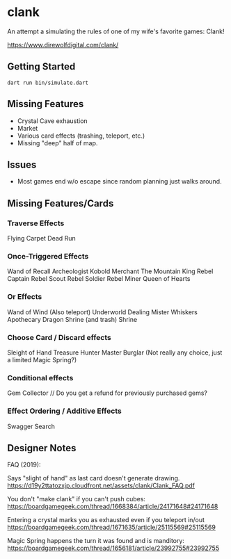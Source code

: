 # clank

An attempt a simulating the rules of one of my wife's favorite games: Clank!

https://www.direwolfdigital.com/clank/


## Getting Started

```
dart run bin/simulate.dart
```

## Missing Features
* Crystal Cave exhaustion
* Market
* Various card effects (trashing, teleport, etc.)
* Missing "deep" half of map.

## Issues
* Most games end w/o escape since random planning just walks around.

## Missing Features/Cards

### Traverse Effects
Flying Carpet
Dead Run

### Once-Triggered Effects
Wand of Recall
Archeologist
Kobold Merchant
The Mountain King
Rebel Captain
Rebel Scout
Rebel Soldier
Rebel Miner
Queen of Hearts

### Or Effects
Wand of Wind (Also teleport)
Underworld Dealing
Mister Whiskers
Apothecary
Dragon Shrine (and trash)
Shrine

### Choose Card / Discard effects
Sleight of Hand
Treasure Hunter
Master Burglar (Not really any choice, just a limited Magic Spring?)

### Conditional effects
Gem Collector // Do you get a refund for previously purchased gems?

### Effect Ordering / Additive Effects
Swagger
Search

## Designer Notes
FAQ (2019):

Says "slight of hand" as last card doesn't generate drawing.
https://d19y2ttatozxjp.cloudfront.net/assets/clank/Clank_FAQ.pdf

You don't "make clank" if you can't push cubes:
https://boardgamegeek.com/thread/1668384/article/24171648#24171648

Entering a crystal marks you as exhausted even  if you teleport in/out
https://boardgamegeek.com/thread/1671635/article/25115569#25115569

Magic Spring happens the turn it was found and is manditory:
https://boardgamegeek.com/thread/1656181/article/23992755#23992755
